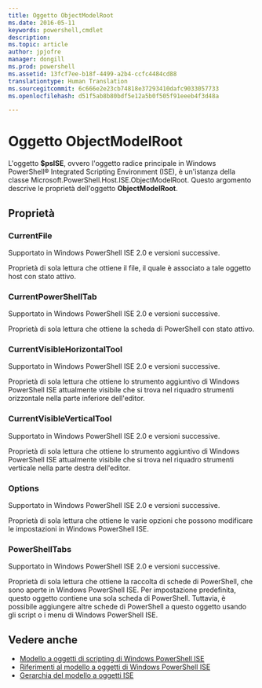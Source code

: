 ```yaml
---
title: Oggetto ObjectModelRoot
ms.date: 2016-05-11
keywords: powershell,cmdlet
description: 
ms.topic: article
author: jpjofre
manager: dongill
ms.prod: powershell
ms.assetid: 13fcf7ee-b18f-4499-a2b4-ccfc4484cd88
translationtype: Human Translation
ms.sourcegitcommit: 6c666e2e23cb74818e37293410dafc9033057733
ms.openlocfilehash: d51f5ab8b80bdf5e12a5b0f505f91eeeb4f3d48a

---
```


# Oggetto ObjectModelRoot
  L'oggetto **$psISE**, ovvero l'oggetto radice principale in Windows PowerShell® Integrated Scripting Environment (ISE), è un'istanza della classe Microsoft.PowerShell.Host.ISE.ObjectModelRoot. Questo argomento descrive le proprietà dell'oggetto **ObjectModelRoot**.

## Proprietà

### CurrentFile
  Supportato in Windows PowerShell ISE 2.0 e versioni successive. 

 Proprietà di sola lettura che ottiene il file, il quale è associato a tale oggetto host con stato attivo.

### CurrentPowerShellTab
  Supportato in Windows PowerShell ISE 2.0 e versioni successive. 

 Proprietà di sola lettura che ottiene la scheda di PowerShell con stato attivo.

### CurrentVisibleHorizontalTool
  Supportato in Windows PowerShell ISE 2.0 e versioni successive. 

 Proprietà di sola lettura che ottiene lo strumento aggiuntivo di Windows PowerShell ISE attualmente visibile che si trova nel riquadro strumenti orizzontale nella parte inferiore dell'editor.

### CurrentVisibleVerticalTool
  Supportato in Windows PowerShell ISE 2.0 e versioni successive. 

 Proprietà di sola lettura che ottiene lo strumento aggiuntivo di Windows PowerShell ISE attualmente visibile che si trova nel riquadro strumenti verticale nella parte destra dell'editor.

### Options
  Supportato in Windows PowerShell ISE 2.0 e versioni successive. 

 Proprietà di sola lettura che ottiene le varie opzioni che possono modificare le impostazioni in Windows PowerShell ISE.

### PowerShellTabs
  Supportato in Windows PowerShell ISE 2.0 e versioni successive. 

 Proprietà di sola lettura che ottiene la raccolta di schede di PowerShell, che sono aperte in Windows PowerShell ISE. Per impostazione predefinita, questo oggetto contiene una sola scheda di PowerShell. Tuttavia, è possibile aggiungere altre schede di PowerShell a questo oggetto usando gli script o i menu di Windows PowerShell ISE.

## Vedere anche
- [Modello a oggetti di scripting di Windows PowerShell ISE](The-Windows-PowerShell-ISE-Scripting-Object-Model.md) 
- [Riferimenti al modello a oggetti di Windows PowerShell ISE](Windows-PowerShell-ISE-Object-Model-Reference.md) 
- [Gerarchia del modello a oggetti ISE](The-ISE-Object-Model-Hierarchy.md)

  



<!--HONumber=Oct16_HO3-->



